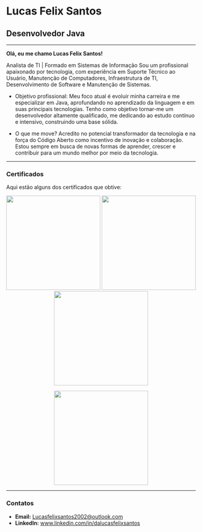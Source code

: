 # Lucas Felix Santos

## Desenvolvedor Java

---

**Olá, eu me chamo Lucas Felix Santos!**

Analista de TI | Formado em Sistemas de Informação
Sou um profissional apaixonado por tecnologia, com experiência em Suporte Técnico ao Usuário, Manutenção de Computadores, Infraestrutura de TI, Desenvolvimento de Software e Manutenção de Sistemas.

- Objetivo profissional:
Meu foco atual é evoluir minha carreira e me especializar em Java, aprofundando no aprendizado da linguagem e em suas principais tecnologias. Tenho como objetivo tornar-me um desenvolvedor altamente qualificado, me dedicando ao estudo contínuo e intensivo, construindo uma base sólida.

- O que me move?
Acredito no potencial transformador da tecnologia e na força do Código Aberto como incentivo de inovação e colaboração. Estou sempre em busca de novas formas de aprender, crescer e contribuir para um mundo melhor por meio da tecnologia.

---

### Certificados

Aqui estão alguns dos certificados que obtive:

<p align="center">
  <img src="C:\apresentacao\assets\certificado_java.jpg" width="250">
  <img src="C:\apresentacao\assets\certificado_logica.jpg" width="250">
  <img src="C:\apresentacao\assets\certificado_redes.jpg" width="250">
</p>

<p align="center">
  <img src="C:\apresentacao\assets\certificado_xperiun.jpg" width="250">
</p>

---

### Contatos

- **Email:** Lucasfelixsantos2002@outlook.com
- **LinkedIn:** www.linkedin.com/in/dalucasfelixsantos